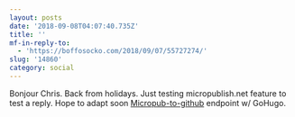 ```yaml
---
layout: posts
date: '2018-09-08T04:07:40.735Z'
title: ''
mf-in-reply-to:
  - 'https://boffosocko.com/2018/09/07/55727274/'
slug: '14860'
category: social
---
```

Bonjour Chris. Back from holidays. Just testing micropublish.net feature to test a reply. Hope to adapt soon [Micropub-to-github](https://github.com/voxpelli/webpage-micropub-to-github) endpoint  w/ GoHugo.
